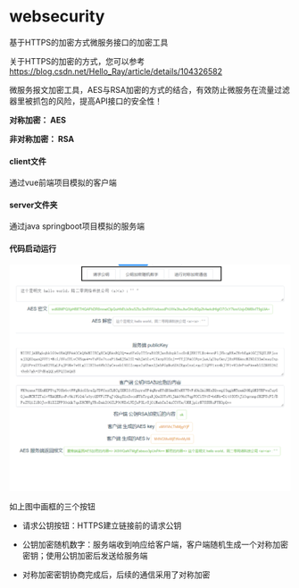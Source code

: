 # websecurity
基于HTTPS的加密方式微服务接口的加密工具

关于HTTPS的加密的方式，您可以参考 https://blog.csdn.net/Hello_Ray/article/details/104326582

微服务报文加密工具，AES与RSA加密的方式的结合，有效防止微服务在流量过滤器里被抓包的风险，提高API接口的安全性！

**对称加密： AES**

**非对称加密： RSA**

#### client文件 
通过vue前端项目模拟的客户端

#### server文件夹 
通过java springboot项目模拟的服务端


#### 代码启动运行

![Alt text](document/image/project.png)

如上图中画框的三个按钮

+ 请求公钥按钮：HTTPS建立链接前的请求公钥

+ 公钥加密随机数字：服务端收到响应给客户端，客户端随机生成一个对称加密密钥；使用公钥加密后发送给服务端

+ 对称加密密钥协商完成后，后续的通信采用了对称加密

